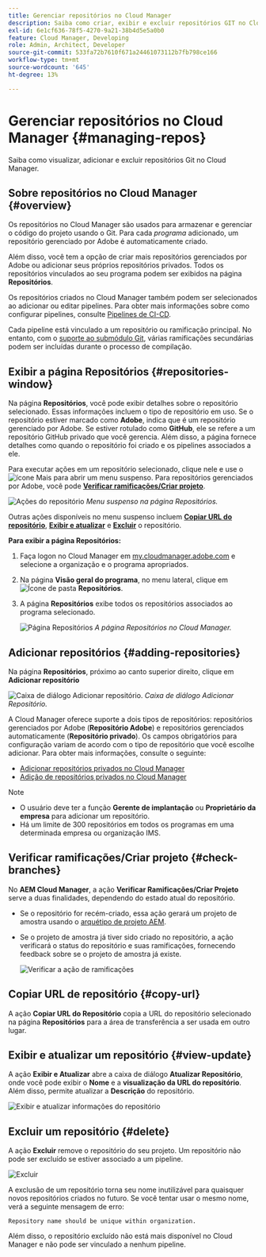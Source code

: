 ```yaml
---
title: Gerenciar repositórios no Cloud Manager
description: Saiba como criar, exibir e excluir repositórios GIT no Cloud Manager.
exl-id: 6e1cf636-78f5-4270-9a21-38b4d5e5a0b0
feature: Cloud Manager, Developing
role: Admin, Architect, Developer
source-git-commit: 533fa72b7610f671a24461073112b7fb798ce166
workflow-type: tm+mt
source-wordcount: '645'
ht-degree: 13%

---
```



# Gerenciar repositórios no Cloud Manager {#managing-repos}

Saiba como visualizar, adicionar e excluir repositórios Git no Cloud Manager.

## Sobre repositórios no Cloud Manager {#overview}

Os repositórios no Cloud Manager são usados para armazenar e gerenciar o código do projeto usando o Git. Para cada *programa* adicionado, um repositório gerenciado por Adobe é automaticamente criado.

Além disso, você tem a opção de criar mais repositórios gerenciados por Adobe ou adicionar seus próprios repositórios privados. Todos os repositórios vinculados ao seu programa podem ser exibidos na página **Repositórios**.

Os repositórios criados no Cloud Manager também podem ser selecionados ao adicionar ou editar pipelines. Para obter mais informações sobre como configurar pipelines, consulte [Pipelines de CI-CD](/help/implementing/cloud-manager/configuring-pipelines/introduction-ci-cd-pipelines.md).

Cada pipeline está vinculado a um repositório ou ramificação principal. No entanto, com o [suporte ao submódulo Git](git-submodules.md), várias ramificações secundárias podem ser incluídas durante o processo de compilação.

## Exibir a página Repositórios {#repositories-window}

Na página **Repositórios**, você pode exibir detalhes sobre o repositório selecionado. Essas informações incluem o tipo de repositório em uso. Se o repositório estiver marcado como **Adobe**, indica que é um repositório gerenciado por Adobe. Se estiver rotulado como **GitHub**, ele se refere a um repositório GitHub privado que você gerencia. Além disso, a página fornece detalhes como quando o repositório foi criado e os pipelines associados a ele.

Para executar ações em um repositório selecionado, clique nele e use o ![ícone Mais](https://spectrum.adobe.com/static/icons/workflow_18/Smock_More_18_N.svg) para abrir um menu suspenso. Para repositórios gerenciados por Adobe, você pode **[Verificar ramificações/Criar projeto](#check-branches)**.

![Ações do repositório](assets/repository-actions.png)
*Menu suspenso na página Repositórios.*

Outras ações disponíveis no menu suspenso incluem **[Copiar URL do repositório](#copy-url)**, **[Exibir e atualizar](#view-update)** e **[Excluir](#delete)** o repositório.

**Para exibir a página Repositórios:**

1. Faça logon no Cloud Manager em [my.cloudmanager.adobe.com](https://my.cloudmanager.adobe.com/) e selecione a organização e o programa apropriados.

1. Na página **Visão geral do programa**, no menu lateral, clique em ![Ícone de pasta](https://spectrum.adobe.com/static/icons/workflow_18/Smock_Folder_18_N.svg) **Repositórios**.

1. A página **Repositórios** exibe todos os repositórios associados ao programa selecionado.

   ![Página Repositórios](assets/repositories.png)
   *A página Repositórios no Cloud Manager.*

## Adicionar repositórios {#adding-repositories}

Na página **Repositórios**, próximo ao canto superior direito, clique em **Adicionar repositório**

![Caixa de diálogo Adicionar repositório.](assets/repository-add.png)
*Caixa de diálogo Adicionar Repositório.*

A Cloud Manager oferece suporte a dois tipos de repositórios: repositórios gerenciados por Adobe (**Repositório Adobe**) e repositórios gerenciados automaticamente (**Repositório privado**). Os campos obrigatórios para configuração variam de acordo com o tipo de repositório que você escolhe adicionar. Para obter mais informações, consulte o seguinte:

* [Adicionar repositórios privados no Cloud Manager](adobe-repositories.md)
* [Adição de repositórios privados no Cloud Manager](private-repositories.md)

>[!NOTE]
>
>* O usuário deve ter a função **Gerente de implantação** ou **Proprietário da empresa** para adicionar um repositório.
>* Há um limite de 300 repositórios em todos os programas em uma determinada empresa ou organização IMS.


## Verificar ramificações/Criar projeto {#check-branches}

No **AEM Cloud Manager**, a ação **Verificar Ramificações/Criar Projeto** serve a duas finalidades, dependendo do estado atual do repositório.

* Se o repositório for recém-criado, essa ação gerará um projeto de amostra usando o [arquétipo de projeto AEM](https://experienceleague.adobe.com/pt-br/docs/experience-manager-core-components/using/developing/archetype/overview).
* Se o projeto de amostra já tiver sido criado no repositório, a ação verificará o status do repositório e suas ramificações, fornecendo feedback sobre se o projeto de amostra já existe.

  ![Verificar a ação de ramificações](assets/check-branches.png)

## Copiar URL de repositório {#copy-url}

A ação **Copiar URL do Repositório** copia a URL do repositório selecionado na página **Repositórios** para a área de transferência a ser usada em outro lugar.

## Exibir e atualizar um repositório {#view-update}

A ação **Exibir e Atualizar** abre a caixa de diálogo **Atualizar Repositório**, onde você pode exibir o **Nome** e a **visualização da URL do repositório**. Além disso, permite atualizar a **Descrição** do repositório.

![Exibir e atualizar informações do repositório](assets/repository-view-update.png)

## Excluir um repositório {#delete}

A ação **Excluir** remove o repositório do seu projeto. Um repositório não pode ser excluído se estiver associado a um pipeline.

![Excluir](assets/repository-delete.png)

A exclusão de um repositório torna seu nome inutilizável para quaisquer novos repositórios criados no futuro. Se você tentar usar o mesmo nome, verá a seguinte mensagem de erro:

`Repository name should be unique within organization.`

Além disso, o repositório excluído não está mais disponível no Cloud Manager e não pode ser vinculado a nenhum pipeline.

